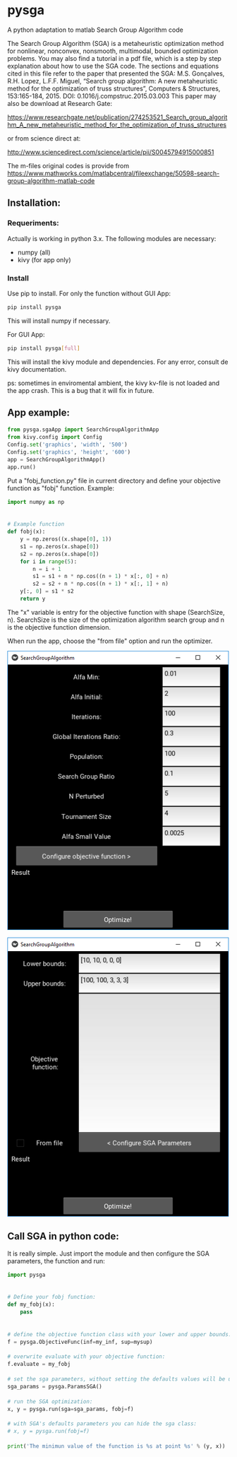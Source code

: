 # pysga
A python adaptation to matlab Search Group Algorithm code

The Search Group Algorithm (SGA) is a metaheuristic optimization method for nonlinear, nonconvex, nonsmooth, multimodal, bounded optimization problems. You may also find a tutorial in a pdf file, which is a step by step explanation about how to use the SGA code.
The sections and equations cited in this file refer to the paper that presented the SGA:
M.S. Gonçalves, R.H. Lopez, L.F.F. Miguel, “Search group algorithm: A new metaheuristic method for the optimization of truss structures”, Computers & Structures, 153:165-184, 2015. DOI: 0.1016/j.compstruc.2015.03.003
This paper may also be download at Research Gate:

https://www.researchgate.net/publication/274253521_Search_group_algorithm_A_new_metaheuristic_method_for_the_optimization_of_truss_structures

or from science direct at:

http://www.sciencedirect.com/science/article/pii/S0045794915000851

The m-files original codes is provide from https://www.mathworks.com/matlabcentral/fileexchange/50598-search-group-algorithm-matlab-code

## Installation:

### Requeriments:
Actually is working in python 3.x. The following modules are necessary:
* numpy (all)
* kivy (for app only)

### Install
Use pip to install. For only the function without GUI App:
```bash
pip install pysga
```

This will install numpy if necessary.

For GUI App:
```bash
pip install pysga[full]
```

This will install the kivy module and dependencies. For any error, consult de kivy documentation.

ps: sometimes in enviromental ambient, the kivy kv-file is not loaded and the app crash. This is a bug that it will fix in future.

## App example:
```python
from pysga.sgaApp import SearchGroupAlgorithmApp
from kivy.config import Config
Config.set('graphics', 'width', '500')
Config.set('graphics', 'height', '600')
app = SearchGroupAlgorithmApp()
app.run()
```

Put a "fobj_function.py" file in current directory and define your objective function as "fobj" function. Example:

```python
import numpy as np


# Example function
def fobj(x):
    y = np.zeros((x.shape[0], 1))
    s1 = np.zeros(x.shape[0])
    s2 = np.zeros(x.shape[0])
    for i in range(5):
        n = i + 1
        s1 = s1 + n * np.cos((n + 1) * x[:, 0] + n)
        s2 = s2 + n * np.cos((n + 1) * x[:, 1] + n)
    y[:, 0] = s1 * s2
    return y
```

The "x" variable is entry for the objective function with shape (SearchSize, n).
SearchSize is the size of the optimization algorithm search group and n is the objective function dimension.

When run the app, choose the "from file" option and run the optimizer.

![Alt text](OptimizationParams.png?raw=true "Pameters of SGA optimizer")

![Alt text](FunctionParams.png?raw=true "Function configuration")

## Call SGA in python code:

It is really simple. Just import the module and then configure the SGA parameters, the function and run:

```python
import pysga


# Define your fobj function:
def my_fobj(x):
    pass


# define the objective function class with your lower and upper bounds:
f = pysga.ObjectiveFunc(inf=my_inf, sup=mysup)

# overwrite evaluate with your objective function:
f.evaluate = my_fobj

# set the sga parameters, without setting the defaults values will be used
sga_params = pysga.ParamsSGA()

# run the SGA optimization:
x, y = pysga.run(sga=sga_params, fobj=f)

# with SGA's defaults parameters you can hide the sga class:
# x, y = pysga.run(fobj=f)

print('The minimun value of the function is %s at point %s' % (y, x))
```
